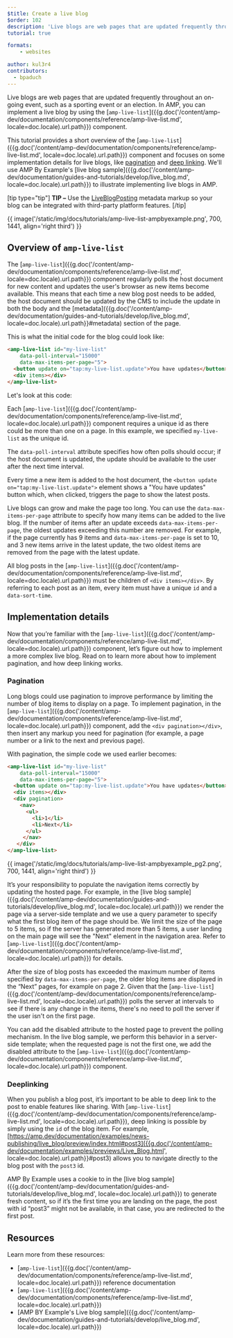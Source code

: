 ```yaml
---
$title: Create a live blog
$order: 102
description: 'Live blogs are web pages that are updated frequently throughout an on-going event, such as a sporting event or an election. In AMP, you can implement a live blog by using ...'
tutorial: true

formats:
    - websites

author: kul3r4
contributors:
  - bpaduch
---
```


Live blogs are web pages that are updated frequently throughout an on-going event, such as a sporting event or an election. In AMP, you can implement a live blog by using the [`amp-live-list`]({{g.doc('/content/amp-dev/documentation/components/reference/amp-live-list.md', locale=doc.locale).url.path}}) component.

This tutorial provides a short overview of the [`amp-live-list`]({{g.doc('/content/amp-dev/documentation/components/reference/amp-live-list.md', locale=doc.locale).url.path}}) component and focuses on some implementation details for live blogs, like [pagination](#pagination) and [deep linking](#deeplinking). We'll use AMP By Example's [live blog sample]({{g.doc('/content/amp-dev/documentation/guides-and-tutorials/develop/live_blog.md', locale=doc.locale).url.path}}) to illustrate implementing live blogs in AMP.

[tip type="tip"]
**TIP –** Use the [LiveBlogPosting](http://schema.org/LiveBlogPosting) metadata markup so your blog can be integrated with third-party platform features.
[/tip]

{{ image('/static/img/docs/tutorials/amp-live-list-ampbyexample.png', 700, 1441, align='right third') }}

## Overview of `amp-live-list`

The [`amp-live-list`]({{g.doc('/content/amp-dev/documentation/components/reference/amp-live-list.md', locale=doc.locale).url.path}}) component regularly polls the host document for new content and updates the user's browser as new items become available. This means that each time a new blog post needs to be added, the host document should be updated by the CMS to include the update in both the body and the [metadata]({{g.doc('/content/amp-dev/documentation/guides-and-tutorials/develop/live_blog.md', locale=doc.locale).url.path}}#metadata) section of the page.

This is what the initial code for the blog could look like:

```html
<amp-live-list id="my-live-list"
    data-poll-interval="15000"
    data-max-items-per-page="5">
  <button update on="tap:my-live-list.update">You have updates</button>
  <div items></div>
</amp-live-list>
```

Let's look at this code:

Each [`amp-live-list`]({{g.doc('/content/amp-dev/documentation/components/reference/amp-live-list.md', locale=doc.locale).url.path}}) component requires a unique id as there could be more than one on a page.  In this example, we specified `my-live-list` as the unique id.

The `data-poll-interval` attribute specifies how often polls should occur; if the host document is updated, the update should be available to the user after the next time interval.

Every time a new item is added to the host document, the `<button update on="tap:my-live-list.update">` element shows a "You have updates" button which, when clicked, triggers the page to show the latest posts.

Live blogs can grow and make the page too long. You can use the `data-max-items-per-page` attribute to specify how many items can be added to the live blog. If the number of items after an update exceeds `data-max-items-per-page`, the oldest updates exceeding this number are removed. For example, if the page currently has 9 items and `data-max-items-per-page` is set to 10, and 3 new items arrive in the latest update, the two oldest items are removed from the page with the latest update.

All blog posts in the [`amp-live-list`]({{g.doc('/content/amp-dev/documentation/components/reference/amp-live-list.md', locale=doc.locale).url.path}}) must be children of `<div items></div>`. By referring to each post as an item, every item must have a unique `id` and a `data-sort-time`.

## Implementation details

Now that you’re familiar with the [`amp-live-list`]({{g.doc('/content/amp-dev/documentation/components/reference/amp-live-list.md', locale=doc.locale).url.path}}) component, let’s figure out how to implement a more complex live blog. Read on to learn more about how to implement pagination, and how deep linking works.

### Pagination

Long blogs could use pagination to improve performance by limiting the number of blog items to display on a page. To implement pagination, in the [`amp-live-list`]({{g.doc('/content/amp-dev/documentation/components/reference/amp-live-list.md', locale=doc.locale).url.path}}) component, add the `<div pagination></div>`, then insert any markup you need for pagination (for example, a page number or a link to the next and previous page).

With pagination, the simple code we used earlier becomes:

```html
<amp-live-list id="my-live-list"
    data-poll-interval="15000"
    data-max-items-per-page="5">
  <button update on="tap:my-live-list.update">You have updates</button>
  <div items></div>
  <div pagination>
    <nav>
      <ul>
        <li>1</li>
        <li>Next</li>
      </ul>
     </nav>
   </div>
</amp-live-list>
```

{{ image('/static/img/docs/tutorials/amp-live-list-ampbyexample_pg2.png', 700, 1441, align='right third') }}

It’s your responsibility to populate the navigation items correctly by updating the hosted page. For example, in the [live blog sample]({{g.doc('/content/amp-dev/documentation/guides-and-tutorials/develop/live_blog.md', locale=doc.locale).url.path}}) we render the page via a server-side template and we use a query parameter to specify what the first blog item of the page should be. We limit the size of the page to 5 items, so if the server has generated more than 5 items, a user landing on the main page will see the "Next" element in the navigation area. Refer to [`amp-live-list`]({{g.doc('/content/amp-dev/documentation/components/reference/amp-live-list.md', locale=doc.locale).url.path}}) for details.

After the size of blog posts has exceeded the maximum number of items specified by `data-max-items-per-page`, the older blog items are displayed in the “Next” pages, for example on page 2. Given that the [`amp-live-list`]({{g.doc('/content/amp-dev/documentation/components/reference/amp-live-list.md', locale=doc.locale).url.path}}) polls the server at intervals to see if there is any change in the items, there's no need to poll the server if the user isn't on the first page.

You can add the disabled attribute to  the hosted page to prevent the polling mechanism. In the live blog sample, we perform this behavior in  a server-side template; when the requested page is not the first one, we add the disabled attribute to the [`amp-live-list`]({{g.doc('/content/amp-dev/documentation/components/reference/amp-live-list.md', locale=doc.locale).url.path}}) component.

### Deeplinking

When you publish a blog post, it’s important to be able to deep link to the post to enable features like sharing. With [`amp-live-list`]({{g.doc('/content/amp-dev/documentation/components/reference/amp-live-list.md', locale=doc.locale).url.path}}), deep linking is possible by simply using the `id` of the blog item. For example, [https://amp.dev/documentation/examples/news-publishing/live_blog/preview/index.html#post3]({{g.doc('/content/amp-dev/documentation/examples/previews/Live_Blog.html', locale=doc.locale).url.path}}#post3) allows you to navigate directly to the blog post with the `post3` id.

AMP By Example uses a cookie to in the [live blog sample]({{g.doc('/content/amp-dev/documentation/guides-and-tutorials/develop/live_blog.md', locale=doc.locale).url.path}}) to generate fresh content, so if it’s the first time you are landing on the page, the post with id “post3” might not be available, in that case, you are redirected to the first post.

## Resources

Learn more from these resources:

- [`amp-live-list`]({{g.doc('/content/amp-dev/documentation/components/reference/amp-live-list.md', locale=doc.locale).url.path}}) reference documentation
- [`amp-live-list`]({{g.doc('/content/amp-dev/documentation/components/reference/amp-live-list.md', locale=doc.locale).url.path}})
- [AMP BY Example's Live blog sample]({{g.doc('/content/amp-dev/documentation/guides-and-tutorials/develop/live_blog.md', locale=doc.locale).url.path}})
